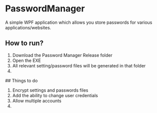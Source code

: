 # PasswordManager
A simple WPF application which allows you store passwords for various applications/websites.
## How to run?
<ol>
  <li>Download the Password Manager Release folder</li>
  <li>Open the EXE</li>
  <li>All relevant setting/password files will be generated in that folder<li/>
</ol>
## Things to do
<ol>
  <li>Encrypt settings and passwords files</li>
  <li>Add the ability to change user credentials</li>
  <li>Allow multiple accounts<li/>
</ol>
